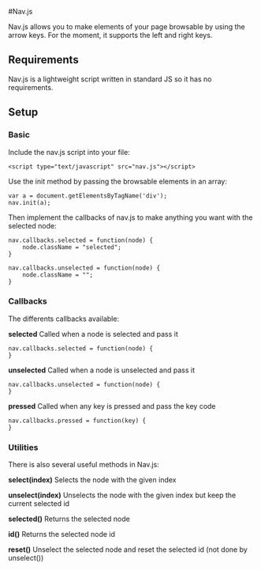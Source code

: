 #Nav.js

Nav.js allows you to make elements of your page browsable by using the arrow keys.
For the moment, it supports the left and right keys.

## Requirements

Nav.js is a lightweight script written in standard JS so it has no requirements.

## Setup

### Basic

Include the nav.js script into your file:

    <script type="text/javascript" src="nav.js"></script>

Use the init method by passing the browsable elements in an array:

    var a = document.getElementsByTagName('div');
    nav.init(a);

Then implement the callbacks of nav.js to make anything you want with the selected node:

    nav.callbacks.selected = function(node) {
        node.className = "selected";
    }

    nav.callbacks.unselected = function(node) {
        node.className = "";
    }

### Callbacks

The differents callbacks available:

**selected** Called when a node is selected and pass it

    nav.callbacks.selected = function(node) {
    }

**unselected** Called when a node is unselected and pass it

    nav.callbacks.unselected = function(node) {
    }

**pressed** Called when any key is pressed and pass the key code

    nav.callbacks.pressed = function(key) {
    }

### Utilities

There is also several useful methods in Nav.js:

**select(index)** Selects the node with the given index

**unselect(index)** Unselects the node with the given index but keep the current selected id

**selected()** Returns the selected node 

**id()** Returns the selected node id

**reset()** Unselect the selected node and reset the selected id (not done by unselect()) 